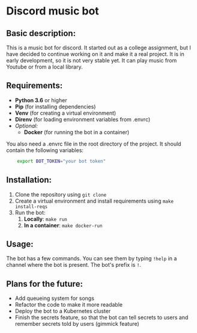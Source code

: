 # Discord music bot

## Basic description:

This is a music bot for discord. It started out as a college assignment, but I
have decided to continue working on it and make it a real project. It is in
early development, so it is not very stable yet. It can play music from Youtube
or from a local library.

## Requirements:

* **Python 3.6** or higher
* **Pip** (for installing dependencies)
* **Venv** (for creating a virtual environment)
* **Direnv** (for loading environment variables from .envrc)
* *Optional:* 
  * **Docker** (for running the bot in a container)

You also need a .envrc file in the root directory of the project. It should
contain the following variables:

```bash
    export BOT_TOKEN="your bot token"
```

## Installation:

1. Clone the repository using `git clone`
2. Create a virtual environment and install requirements using 
`make install-reqs`
3. Run the bot:
   1. **Locally**: `make run`
   2. **In a container**: `make docker-run`

## Usage:

The bot has a few commands. You can see them by typing `!help` in a channel
where the bot is present. The bot's prefix is `!`.

## Plans for the future:

* Add queueing system for songs
* Refactor the code to make it more readable
* Deploy the bot to a Kubernetes cluster
* Finish the secrets feature, so that the bot can tell secrets to users and 
remember secrets told by users (gimmick feature)